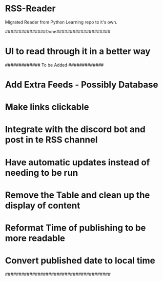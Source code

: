 # RSS-Reader
Migrated Reader from Python Learning repo to it's own. 


###############Done####################

# UI to read through it in a better way

############# To be Added #############

# Add Extra Feeds - Possibly Database
# Make links clickable
# Integrate with the discord bot and post in te RSS channel 
# Have automatic updates instead of needing to be run
# Remove the Table and clean up the display of content
# Reformat Time of publishing to be more readable
# Convert published date to local time

#######################################